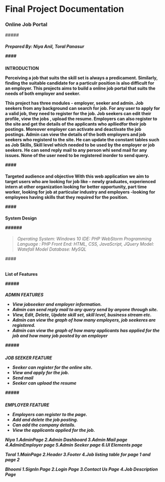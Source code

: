 # <h1>Final Project Documentation
### <h3> Online Job Portal
#####<h5> Prepared By: Niya Anil, Toral Panasur


####<h4> INTRODUCTION
  
  Perceiving a job that suits the skill set is always a predicament. Similarly, finding the suitable candidate for a particulr position is also difficult for an employer. This projects aims to build a online job portal that suits the needs of both employer and seeker.
  
  This project has three modules - employer, seeker and admin. Job seekers from any background can search for job. For any user to apply for a valid job, they need to register for the job. Job seekers can edit their profile, view the jobs , upload the resume. Employers can also register to the site and get the details of the applicants who aplliedfor their job postings. Moreover employer can activate and deactivate the job postings. Admin can view the details of the both employers and job seekers who registerd to the site. He can update the constant tables such as Job Skills, Skill level which needed to be used by the employer or job seekers. He can send reply mail to any person whi send mail for any issues. None of the user need to be registered inorder to send query. 
  
  ####<h4> Targeted audience and objective
  With this web application we aim to target users who are looking for job like – newly graduates, experienced intern at other organization looking for better opportunity, part time worker, looking for job at particular industry and employers -looking for employees having skills that they required for the position.

####<h4> System Design
  
  ######<h6> 
  > Operating System: Windows 10
  > IDE: PHP WebStorm
  > Programming Language : PHP
  > Front End: HTML, CSS, JavaScript, JQuery
  > Model: Watefall Model
  > Database: MySQL
  
####<h4> List of Features
  
  #####<h5> ADMIN FEATURES
  
  * View jobseeker and employer information.
  * Admin can send reply mail to any query send by anyone through site.
  * View, Edit, Delete, Update skill set, skill level, business stream etc.
  * Admin can view the graph of how many employers, job seekeres are registered.
  * Admin can view the graph of how many applicants has applied for the job and how many job posted by an employer
  
  
#####<h5> JOB SEEKER FEATURE
  
  * Seeker can register for the online site.
  * View and apply for the job.
  * Send mail
  * Seeker can upload the resume
  
  
  #####<h5> EMPLOYER FEATURE
  
  * Employers can register to the page.
  * Add and delete the job posting.
  * Can add the company details.
  *  View the applicants applied for the job.
  
  
  
Niya
1.AdminPage
2.Admin Dashboard
3.Admin Mail page
4.AdminEmployer page
5.Admin Seeker page
6.UI Elements page

Toral
1.MainPage 
2.Header
3.Footer
4.Job listing table for page 1 and page 2

Bhoomi
1.SignIn Page
2.Login Page
3.Contact Us Page
4.Job Description Page
